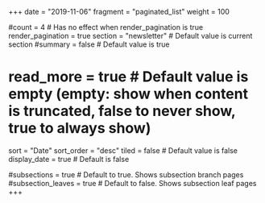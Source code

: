 +++
date = "2019-11-06"
fragment = "paginated_list"
weight = 100

#count = 4 # Has no effect when render_pagination is true
render_pagination = true
section = "newsletter" # Default value is current section
#summary = false # Default value is true
# read_more = true # Default value is empty (empty: show when content is truncated, false to never show, true to always show)
sort = "Date"
sort_order = "desc"
tiled = false # Default value is false
display_date = true # Default is false

#subsections = true # Default to true. Shows subsection branch pages
#subsection_leaves = true # Default to false. Shows subsection leaf pages
+++
